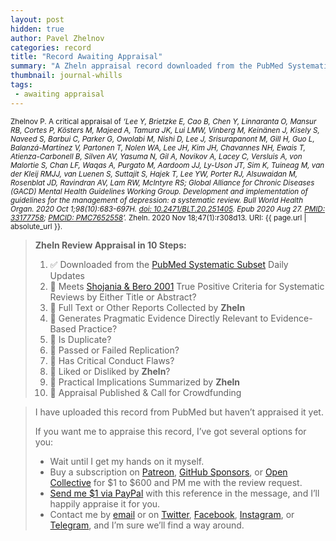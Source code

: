 ```yaml
---
layout: post
hidden: true
author: Pavel Zhelnov
categories: record
title: "Record Awaiting Appraisal"
summary: "A Zheln appraisal record downloaded from the PubMed Systematic Subset daily updates."
thumbnail: journal-whills
tags:
 - awaiting appraisal
---
```


<small id="citation">Zhelnov P. A critical appraisal of _‘Lee Y, Brietzke E, Cao B, Chen Y, Linnaranta O, Mansur RB, Cortes P, Kösters M, Majeed A, Tamura JK, Lui LMW, Vinberg M, Keinänen J, Kisely S, Naveed S, Barbui C, Parker G, Owolabi M, Nishi D, Lee J, Srisurapanont M, Gill H, Guo L, Balanzá-Martínez V, Partonen T, Nolen WA, Lee JH, Kim JH, Chavannes NH, Ewais T, Atienza-Carbonell B, Silven AV, Yasuma N, Gil A, Novikov A, Lacey C, Versluis A, von Malortie S, Chan LF, Waqas A, Purgato M, Aardoom JJ, Ly-Uson JT, Sim K, Tuineag M, van der Kleij RMJJ, van Luenen S, Suttajit S, Hajek T, Lee YW, Porter RJ, Alsuwaidan M, Rosenblat JD, Ravindran AV, Lam RW, McIntyre RS; Global Alliance for Chronic Diseases (GACD) Mental Health Guidelines Working Group. Development and implementation of guidelines for the management of depression: a systematic review. Bull World Health Organ. 2020 Oct 1;98(10):683-697H. [doi: 10.2471/BLT.20.251405](https://doi.org/10.2471/BLT.20.251405). Epub 2020 Aug 27. [PMID: 33177758](https://pubmed.gov/33177758); [PMCID: PMC7652558](https://ncbi.nlm.nih.gov/pmc/PMC7652558)’._ Zheln. 2020 Nov 18;47(1):r308d13. URI: {{ page.url | absolute_url }}.</small>

> **Zheln Review Appraisal in 10 Steps:**
>
> 1. ✅ Downloaded from the [PubMed Systematic Subset](https://github.com/p1m-ortho/qs-global-ortho-search-queries/blob/global-sr-query/README.md) Daily Updates
> 2. 🔄 Meets [Shojania & Bero 2001](https://www.researchgate.net/publication/11820967_Taking_Advantage_of_the_Explosion_of_Systematic_Reviews_An_Efficient_MEDLINE_Search_Strategy) True Positive Criteria for Systematic Reviews by Either Title or Abstract?
> 3. 🔄 Full Text or Other Reports Collected by **Zheln**
> 4. 🔄 Generates Pragmatic Evidence Directly Relevant to Evidence-Based Practice?
> 5. 🔄 Is Duplicate?
> 6. 🔄 Passed or Failed Replication?
> 7. 🔄 Has Critical Conduct Flaws?
> 8. 🔄 Liked or Disliked by **Zheln**?
> 9. 🔄 Practical Implications Summarized by **Zheln**
> 10. 🔄 Appraisal Published & Call for Crowdfunding

> I have uploaded this record from PubMed but haven’t appraised it yet.
>
> If you want me to appraise this record, I’ve got several options for you:
> * Wait until I get my hands on it myself.
> * Buy a subscription on [Patreon](https://patreon.com/zheln), [GitHub Sponsors](https://github.com/sponsors/drzhelnov), or [Open Collective](https://opencollective.com/zheln) for $1 to $600 and PM me with the review request.
> * [Send me $1 via PayPal](https://paypal.me/pjelnov) with this reference in the message, and I’ll happily appraise it for you.
> * Contact me by [email](mailto:pavel@zheln.com) or on [Twitter](https://twitter.com/drzhelnov), [Facebook](https://facebook.com/drzhelnov), [Instagram](https://instagram.com/igzheln), or [Telegram](https://t.me/drzhelnov), and I’m sure we’ll find a way around.
